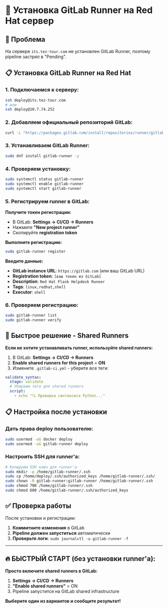 # 🔧 Установка GitLab Runner на Red Hat сервер

## 🚨 Проблема
На сервере `its.tez-tour.com` не установлен GitLab Runner, поэтому pipeline застрял в "Pending".

## 📋 Установка GitLab Runner на Red Hat

### 1. Подключаемся к серверу:
```bash
ssh deploy@its.tez-tour.com
# или
ssh deploy@10.7.74.252
```

### 2. Добавляем официальный репозиторий GitLab:
```bash
curl -L "https://packages.gitlab.com/install/repositories/runner/gitlab-runner/script.rpm.sh" | sudo bash
```

### 3. Устанавливаем GitLab Runner:
```bash
sudo dnf install gitlab-runner -y
```

### 4. Проверяем установку:
```bash
sudo systemctl status gitlab-runner
sudo systemctl enable gitlab-runner
sudo systemctl start gitlab-runner
```

### 5. Регистрируем runner в GitLab:

**Получите токен регистрации:**
- В GitLab: **Settings → CI/CD → Runners**
- Нажмите **"New project runner"**
- Скопируйте **registration token**

**Выполните регистрацию:**
```bash
sudo gitlab-runner register
```

**Введите данные:**
- **GitLab instance URL**: `https://gitlab.com` (или ваш GitLab URL)
- **Registration token**: `[ваш токен из GitLab]`
- **Description**: `Red Hat Flask Helpdesk Runner`
- **Tags**: `linux,redhat,shell`
- **Executor**: `shell`

### 6. Проверяем регистрацию:
```bash
sudo gitlab-runner list
sudo gitlab-runner verify
```

## 🚀 Быстрое решение - Shared Runners

**Если не хотите устанавливать runner, используйте shared runners:**

1. В GitLab: **Settings → CI/CD → Runners**
2. **Enable shared runners for this project** = **ON**
3. Измените `.gitlab-ci.yml` - уберите все теги:

```yaml
validate_syntax:
  stage: validate
  # Убираем теги для shared runners
  script:
    - echo "🔍 Проверка синтаксиса Python..."
```

## 📋 Настройка после установки

### Дать права deploy пользователю:
```bash
sudo usermod -aG docker deploy
sudo usermod -aG gitlab-runner deploy
```

### Настроить SSH для runner'а:
```bash
# Копируем SSH ключ для runner'а
sudo mkdir -p /home/gitlab-runner/.ssh
sudo cp /home/deploy/.ssh/authorized_keys /home/gitlab-runner/.ssh/
sudo chown -R gitlab-runner:gitlab-runner /home/gitlab-runner/.ssh
sudo chmod 700 /home/gitlab-runner/.ssh
sudo chmod 600 /home/gitlab-runner/.ssh/authorized_keys
```

## ✅ Проверка работы

После установки и регистрации:
1. **Коммитните изменения** в GitLab
2. **Pipeline должен запуститься** автоматически
3. **Проверьте логи**: `sudo journalctl -u gitlab-runner -f`

---

## 🔥 БЫСТРЫЙ СТАРТ (без установки runner'а):

**Просто включите shared runners в GitLab:**
1. **Settings → CI/CD → Runners**
2. **"Enable shared runners"** = ON
3. Pipeline запустится на GitLab shared infrastructure

**Выберите один из вариантов и сообщите результат!**
